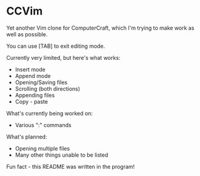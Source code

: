 # CCVim
Yet another Vim clone for ComputerCraft, which I'm trying to make work as well as possible.

You can use [TAB] to exit editing mode.

Currently very limited, but here's what works:
- Insert mode
- Append mode
- Opening/Saving files
- Scrolling (both directions)
- Appending files
- Copy - paste

What's currently being worked on:
- Various ":" commands


What's planned:
- Opening multiple files
- Many other things unable to be listed

Fun fact - this README was written in the program!
